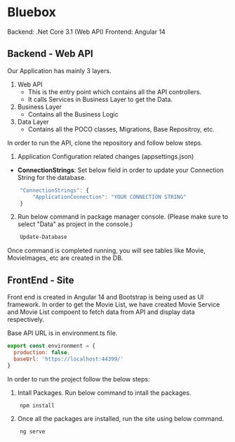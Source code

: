 # Bluebox
Backend: .Net Core 3.1 (Web API)
Frontend: Angular 14

## Backend - Web API
Our Application has mainly 3 layers.
1. Web API 
    -   This is the entry point which contains all the API controllers. 
    -   It calls Services in Business Layer to get the Data.
2. Business Layer 
    -   Contains all the Business Logic
3. Data Layer 
    -   Contains all the POCO classes, Migrations, Base Repositroy, etc.

In order to run the API, clone the repository and follow below steps.

1. Application Configuration related changes (appsettings.json)
- **ConnectionStrings**: Set below field in order to update your Connection String for the database.
```javascript
    "ConnectionStrings": {
        "ApplicationConnection": "YOUR CONNECTION STRING"
    }
```
2. Run below command in package manager console. (Please make sure to select "Data" as project in the console.)
```bash
    Update-Database
``` 
Once command is completed running, you will see tables like Movie, MovieImages, etc are created in the DB.

## FrontEnd - Site
Front end is created in Angular 14 and Bootstrap is being used as UI framework. In order to get the Movie List, we have created Movie Service and Movie List compoent to fetch data from API and display data respectively. 

Base API URL is in environment.ts file.
```javascript
export const environment = {
  production: false,
  baseUrl: 'https://localhost:44399/'
}
``` 

In order to run the project follow the below steps:
1. Intall Packages. Run below command to intall the packages.
```bash
    npm install
``` 
2. Once all the packages are installed, run the site using below command. 
```bash
    ng serve
``` 
